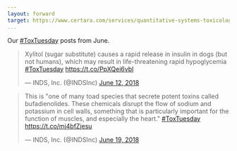 ```yaml
---
layout: forward
target: https://www.certara.com/services/quantitative-systems-toxicology-safety/  
...
```


Our [#ToxTuesday](https://twitter.com/search?q=%23ToxTuesday&src=tyah) posts from June.

<blockquote class="twitter-tweet" data-lang="en"><p lang="en" dir="ltr">Xylitol (sugar substitute) causes a rapid release in insulin in dogs (but not humans), which may result in life-threatening rapid hypoglycemia <a href="https://twitter.com/hashtag/ToxTuesday?src=hash&amp;ref_src=twsrc%5Etfw">#ToxTuesday</a> <a href="https://t.co/PpXQei6vbl">https://t.co/PpXQei6vbl</a></p>&mdash; INDS, Inc. (@INDSInc) <a href="https://twitter.com/INDSInc/status/1006541280275587074?ref_src=twsrc%5Etfw">June 12, 2018</a></blockquote>
<script async src="https://platform.twitter.com/widgets.js" charset="utf-8"></script>


<blockquote class="twitter-tweet" data-lang="en"><p lang="en" dir="ltr">This is &quot;one of many toad species that secrete potent toxins called bufadienolides. These chemicals disrupt the flow of sodium and potassium in cell walls, something that is particularly important for the function of muscles, and especially the heart.&quot; <a href="https://twitter.com/hashtag/ToxTuesday?src=hash&amp;ref_src=twsrc%5Etfw">#ToxTuesday</a> <a href="https://t.co/mj4bfZjesu">https://t.co/mj4bfZjesu</a></p>&mdash; INDS, Inc. (@INDSInc) <a href="https://twitter.com/INDSInc/status/1009066599649890304?ref_src=twsrc%5Etfw">June 19, 2018</a></blockquote>
<script async src="https://platform.twitter.com/widgets.js" charset="utf-8"></script>
